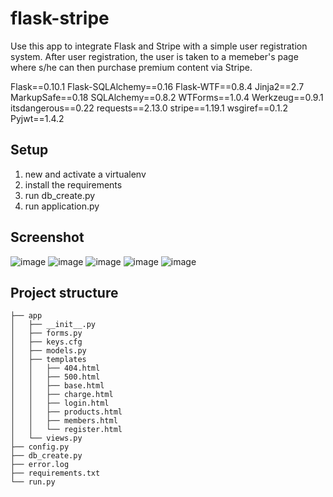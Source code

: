 flask-stripe
========================

Use this app to integrate Flask and Stripe with a simple user registration system. After user registration, the user is taken to a memeber's page where s/he can then purchase premium content via Stripe.

Flask==0.10.1
Flask-SQLAlchemy==0.16
Flask-WTF==0.8.4
Jinja2==2.7
MarkupSafe==0.18
SQLAlchemy==0.8.2
WTForms==1.0.4
Werkzeug==0.9.1
itsdangerous==0.22
requests==2.13.0
stripe==1.19.1
wsgiref==0.1.2
Pyjwt==1.4.2
 
## Setup

1. new and activate a virtualenv
2. install the requirements
3. run db_create.py
4. run application.py


## Screenshot
![image](https://github.com/JisongLiu/6998ModernService/edit/master/screenshots/1.png)
![image](https://github.com/JisongLiu/6998ModernService/edit/master/screenshots/2.png)
![image](https://github.com/JisongLiu/6998ModernService/edit/master/screenshots/3.png)
![image](https://github.com/JisongLiu/6998ModernService/edit/master/screenshots/4.png)
![image](https://github.com/JisongLiu/6998ModernService/edit/master/screenshots/5.png)

## Project structure
    ├── app
    │   ├── __init__.py
    │   ├── forms.py
    │   ├── keys.cfg
    │   ├── models.py
    │   ├── templates
    │   │   ├── 404.html
    │   │   ├── 500.html
    │   │   ├── base.html
    │   │   ├── charge.html
    │   │   ├── login.html
    │   │   ├── products.html
    │   │   ├── members.html
    │   │   └── register.html
    │   └── views.py
    ├── config.py
    ├── db_create.py
    ├── error.log
    ├── requirements.txt
    └── run.py
